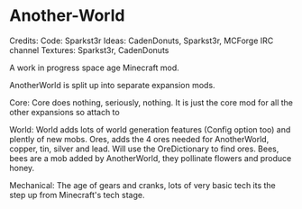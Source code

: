Another-World
=============

Credits:
Code: Sparkst3r
Ideas: CadenDonuts, Sparkst3r, MCForge IRC channel
Textures: Sparkst3r, CadenDonuts

A work in progress space age Minecraft mod.

AnotherWorld is split up into separate expansion mods.

Core: Core does nothing, seriously, nothing. It is just the core mod for all the other expansions so attach to

World: World adds lots of world generation features (Config option too) and plently of new mobs.
Ores, adds the 4 ores needed for AnotherWorld, copper, tin, silver and lead. Will use the OreDictionary to find ores.
Bees, bees are a mob added by AnotherWorld, they pollinate flowers and produce honey.

Mechanical: The age of gears and cranks, lots of very basic tech its the step up from Minecraft's tech stage.

